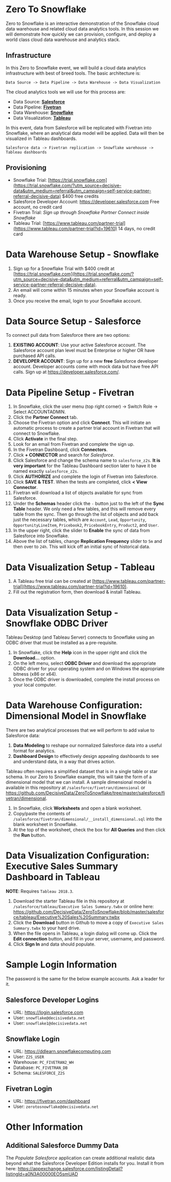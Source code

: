 # Zero To Snowflake

Zero to Snowflake is an interactive demonstration of the Snowflake cloud data warehouse and related cloud data analytics tools. In this session we will demonstrate how quickly we can provision, configure, and deploy a world class cloud data warehouse and analytics stack.

## Infrastructure

In this Zero to Snowflake event, we will build a cloud data analytics infrastructure with best of breed tools. The basic architecture is:

    Data Source -> Data Pipeline -> Data Warehouse -> Data Visualization

The cloud analytics tools we will use for this process are:

- Data Source: [**Salesforce**](https://www.salesforce.com)
- Data Pipeline: [**Fivetran**](https://www.fivetran.com)
- Data Warehouse: [**Snowflake**](https://trial.snowflake.com/?utm_source=decisive-data&utm_medium=referral&utm_campaign=self-service-partner-referral-decisive-data)
- Data Visualization: [**Tableau**](https://www.tableau.com/partner-trial?id=19610)

In this event, data from Salesforce will be replicated with Fivetran into Snowflake, where an analytical data model will be applied. Data will then be visualized in Tableau dashboards.

    Salesforce data -> Fivetran replication -> Snowflake warehouse -> Tableau dashboards

## Provisioning

- Snowflake Trial: [https://trial.snowflake.com](https://trial.snowflake.com/?utm_source=decisive-data&utm_medium=referral&utm_campaign=self-service-partner-referral-decisive-data) $400 free credits
- Salesforce Developer Account: https://developer.salesforce.com Free account, no credit card
- Fivetran Trial: *Sign up through Snowflake Partner Connect inside Snowflake*
- Tableau Trial: [https://www.tableau.com/partner-trial](https://www.tableau.com/partner-trial?id=19610) 14 days, no credit card

# Data Warehouse Setup - Snowflake

1. Sign up for a Snowflake Trial with $400 credit at [https://trial.snowflake.com](https://trial.snowflake.com/?utm_source=decisive-data&utm_medium=referral&utm_campaign=self-service-partner-referral-decisive-data).
2. An email will come within 15 minutes when your Snowflake account is ready.
3. Once you receive the email, login to your Snowflake account.

# Data Source Setup - Salesforce

To connect pull data from Salesforce there are two options:

1. **EXISTING ACCOUNT**: Use your active Salesforce account. The Salesforce account plan level must be Enterprise or higher OR have purchased API calls.
2. **DEVELOPER ACCOUNT**: Sign up for a new **free** Salesforce developer account. Developer accounts come with mock data but have free API calls. Sign up at https://developer.salesforce.com/.

# Data Pipeline Setup - Fivetran

1. In Snowflake, click the user menu (top right corner) → Switch Role → Select ACCOUNTADMIN.
2. Click the **Partner Connect** tab.
3. Choose the Fivetran option and click **Connect**. This will initiate an automatic process to create a partner trial account in Fivetran that will connect to Snowflake.
4. Click **Activate** in the final step.
5. Look for an email from Fivetran and complete the sign up.
6. In the Fivetran Dashboard, click **Connectors**.
7. Click **+ CONNECTOR** and search for *Salesforce*.
8. Click Salesforce and change the schema name to  `salesforce_z2s`. **It is very important** for the Tableau Dashboard section later to have it be named exactly `salesforce_z2s`.
9. Click **AUTHORIZE** and complete the login of Fivetran into Salesforce.
10. Click **SAVE & TEST**. When the tests are completed, click **< View Connector**.
11. Fivetran will download a list of objects available for sync from Salesforce.
12. Under the **Schemas** header click the `-` button just to the left of the **Sync Table** header. We only need a few tables, and this will remove every table from the sync. Then go through the list of objects and add back just the necessary tables, which are `Account`, `Lead`, `Opportunity`, `OpportunityLineItem`, `Pricebook2`, `PricebookEntry`, `Product2`, and `User`.
13. In the upper right, click the slider to **Enable** the sync of data from Salesforce into Snowflake.
14. Above the list of tables, change **Replication Frequency** slider to `5m` and then over to `24h`. This will kick off an initial sync of historical data.

# Data Visualization Setup - Tableau

1. A Tableau free trial can be created at [https://www.tableau.com/partner-trial](https://www.tableau.com/partner-trial?id=19610).
2. Fill out the registration form, then download & install Tableau.

# Data Visualization Setup - Snowflake ODBC Driver

Tableau Desktop (and Tableau Server) connects to Snowflake using an ODBC driver that must be installed as a pre-requisite.

1. In Snowflake, click the **Help** icon in the upper right and click the **Download...** option.
2. On the left menu, select **ODBC Driver** and download the appropriate ODBC driver for your operating system and on Windows the appropriate bitness (x86 or x64).
3. Once the ODBC driver is downloaded, complete the install process on your local computer.

# Data Warehouse Configuration: Dimensional Model in Snowflake

There are two analytical processes that we will perform to add value to Salesforce data:

1. **Data Modeling** to reshape our normalized Salesforce data into a useful format for analytics.
2. **Dashboard Design** to effectively design appealing dashboards to see and understand data, in a way that drives action.

Tableau often requires a simplified dataset that is in a single table or star schema. In our Zero to Snowflake example, this will take the form of a dimensional model that we can install. A sample dimensional model is available in this repository at `/salesforce/fivetran/dimensional` or https://github.com/DecisiveData/ZeroToSnowflake/tree/master/salesforce/fivetran/dimensional.

1. In Snowflake, click **Worksheets** and open a blank worksheet.
2. Copy/paste the contents of `/salesforce/fivetran/dimensional/__install_dimensional.sql` into the blank worksheet in Snowflake.
3. At the top of the worksheet, check the box for **All Queries** and then click the **Run** button.

# Data Visualization Configuration: Executive Sales Summary Dashboard in Tableau

**NOTE**: Requires `Tableau 2018.3`.

1. Download the starter Tableau file in this repository at `/salesforce/tableau/Executive Sales Summary.twbx` or online here: https://github.com/DecisiveData/ZeroToSnowflake/blob/master/salesforce/tableau/Executive%20Sales%20Summary.twbx
2. Click the **Download** button in Github to move a copy of `Executive Sales Summary.twbx` to your hard drive.
3. When the file opens in Tableau, a login dialog will come up. Click the **Edit connection** button, and fill in your server, username, and password.
4. Click **Sign In** and data should populate.

# Sample Login Information

The password is the same for the below example accounts. Ask a leader for it.

## Salesforce Developer Logins

- URL: https://login.salesforce.com
- User: `snowflake@decisivedata.net`
- User: `snowflake1@decisivedata.net`

## Snowflake Login

- URL: https://ddlearn.snowflakecomputing.com
- User: `Z2S_USER`
- Warehouse: `PC_FIVETRAN2_WH`
- Database: `PC_FIVETRAN_DB`
- Schema: `SALESFORCE_Z2S`

## Fivetran Login

- URL: https://fivetran.com/dashboard
- User: `zerotosnowflake@decisivedata.net`

# Other Information

## Additional Salesforce Dummy Data

The *Populate Salesforce* application can create additional realistic data beyond what the Salesforce Developer Edition installs for you. Install it from here: https://appexchange.salesforce.com/listingDetail?listingId=a0N3A00000EO5smUAD